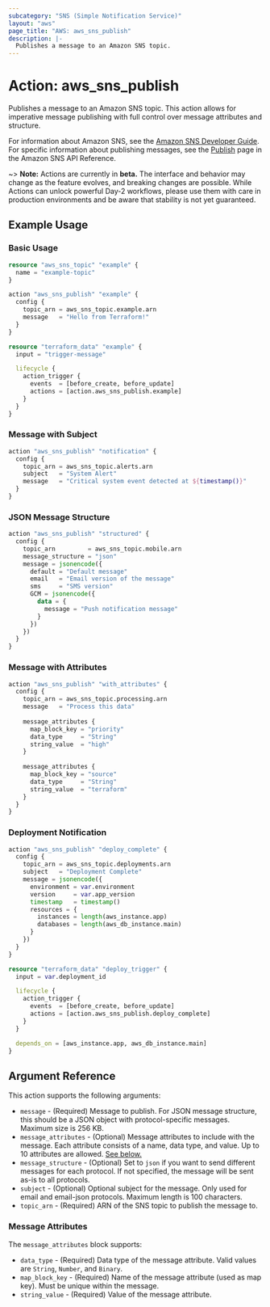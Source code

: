 ```yaml
---
subcategory: "SNS (Simple Notification Service)"
layout: "aws"
page_title: "AWS: aws_sns_publish"
description: |-
  Publishes a message to an Amazon SNS topic.
---
```


# Action: aws_sns_publish

Publishes a message to an Amazon SNS topic. This action allows for imperative message publishing with full control over message attributes and structure.

For information about Amazon SNS, see the [Amazon SNS Developer Guide](https://docs.aws.amazon.com/sns/latest/dg/). For specific information about publishing messages, see the [Publish](https://docs.aws.amazon.com/sns/latest/api/API_Publish.html) page in the Amazon SNS API Reference.

~> **Note:** Actions are currently in **beta.** The interface and behavior may change as the feature evolves, and breaking changes are possible. While Actions can unlock powerful Day-2 workflows, please use them with care in production environments and be aware that stability is not yet guaranteed.

## Example Usage

### Basic Usage

```terraform
resource "aws_sns_topic" "example" {
  name = "example-topic"
}

action "aws_sns_publish" "example" {
  config {
    topic_arn = aws_sns_topic.example.arn
    message   = "Hello from Terraform!"
  }
}

resource "terraform_data" "example" {
  input = "trigger-message"

  lifecycle {
    action_trigger {
      events  = [before_create, before_update]
      actions = [action.aws_sns_publish.example]
    }
  }
}
```

### Message with Subject

```terraform
action "aws_sns_publish" "notification" {
  config {
    topic_arn = aws_sns_topic.alerts.arn
    subject   = "System Alert"
    message   = "Critical system event detected at ${timestamp()}"
  }
}
```

### JSON Message Structure

```terraform
action "aws_sns_publish" "structured" {
  config {
    topic_arn         = aws_sns_topic.mobile.arn
    message_structure = "json"
    message = jsonencode({
      default = "Default message"
      email   = "Email version of the message"
      sms     = "SMS version"
      GCM = jsonencode({
        data = {
          message = "Push notification message"
        }
      })
    })
  }
}
```

### Message with Attributes

```terraform
action "aws_sns_publish" "with_attributes" {
  config {
    topic_arn = aws_sns_topic.processing.arn
    message   = "Process this data"
    
    message_attributes {
      map_block_key = "priority"
      data_type     = "String"
      string_value  = "high"
    }
    
    message_attributes {
      map_block_key = "source"
      data_type     = "String"
      string_value  = "terraform"
    }
  }
}
```

### Deployment Notification

```terraform
action "aws_sns_publish" "deploy_complete" {
  config {
    topic_arn = aws_sns_topic.deployments.arn
    subject   = "Deployment Complete"
    message = jsonencode({
      environment = var.environment
      version     = var.app_version
      timestamp   = timestamp()
      resources = {
        instances = length(aws_instance.app)
        databases = length(aws_db_instance.main)
      }
    })
  }
}

resource "terraform_data" "deploy_trigger" {
  input = var.deployment_id

  lifecycle {
    action_trigger {
      events  = [before_create, before_update]
      actions = [action.aws_sns_publish.deploy_complete]
    }
  }

  depends_on = [aws_instance.app, aws_db_instance.main]
}
```

## Argument Reference

This action supports the following arguments:

* `message` - (Required) Message to publish. For JSON message structure, this should be a JSON object with protocol-specific messages. Maximum size is 256 KB.
* `message_attributes` - (Optional) Message attributes to include with the message. Each attribute consists of a name, data type, and value. Up to 10 attributes are allowed. [See below.](#message-attributes)
* `message_structure` - (Optional) Set to `json` if you want to send different messages for each protocol. If not specified, the message will be sent as-is to all protocols.
* `subject` - (Optional) Optional subject for the message. Only used for email and email-json protocols. Maximum length is 100 characters.
* `topic_arn` - (Required) ARN of the SNS topic to publish the message to.

### Message Attributes

The `message_attributes` block supports:

* `data_type` - (Required) Data type of the message attribute. Valid values are `String`, `Number`, and `Binary`.
* `map_block_key` - (Required) Name of the message attribute (used as map key). Must be unique within the message.
* `string_value` - (Required) Value of the message attribute.
